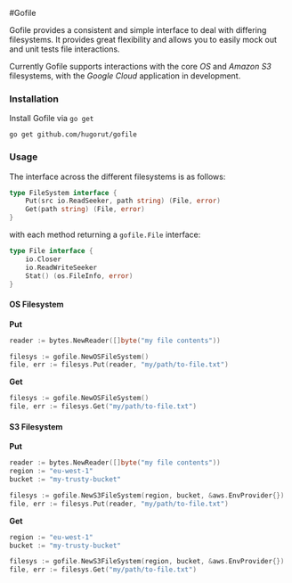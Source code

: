 #Gofile

Gofile provides a consistent and simple interface to deal with differing filesystems. It provides great flexibility and allows you to easily mock out and unit tests file interactions.

Currently Gofile supports interactions with the core *OS* and *Amazon S3* filesystems, with the *Google Cloud* application in development.

### Installation

Install Gofile via `go get`

```
go get github.com/hugorut/gofile
```

### Usage

The interface across the different filesystems is as follows:

```go
type FileSystem interface {
    Put(src io.ReadSeeker, path string) (File, error)
    Get(path string) (File, error)
}
```

with each method returning a `gofile.File` interface:

```go
type File interface {
    io.Closer
    io.ReadWriteSeeker
    Stat() (os.FileInfo, error)
}
```

#### OS Filesystem

**Put**
```go
reader := bytes.NewReader([]byte("my file contents"))

filesys := gofile.NewOSFileSystem()
file, err := filesys.Put(reader, "my/path/to-file.txt")
```

**Get**
```go
filesys := gofile.NewOSFileSystem()
file, err := filesys.Get("my/path/to-file.txt")
```
#### S3 Filesystem

**Put**
```go
reader := bytes.NewReader([]byte("my file contents"))
region := "eu-west-1"
bucket := "my-trusty-bucket"

filesys := gofile.NewS3FileSystem(region, bucket, &aws.EnvProvider{})
file, err := filesys.Put(reader, "my/path/to-file.txt")
```

**Get**
```go
region := "eu-west-1"
bucket := "my-trusty-bucket"

filesys := gofile.NewS3FileSystem(region, bucket, &aws.EnvProvider{})
file, err := filesys.Get("my/path/to-file.txt")
```